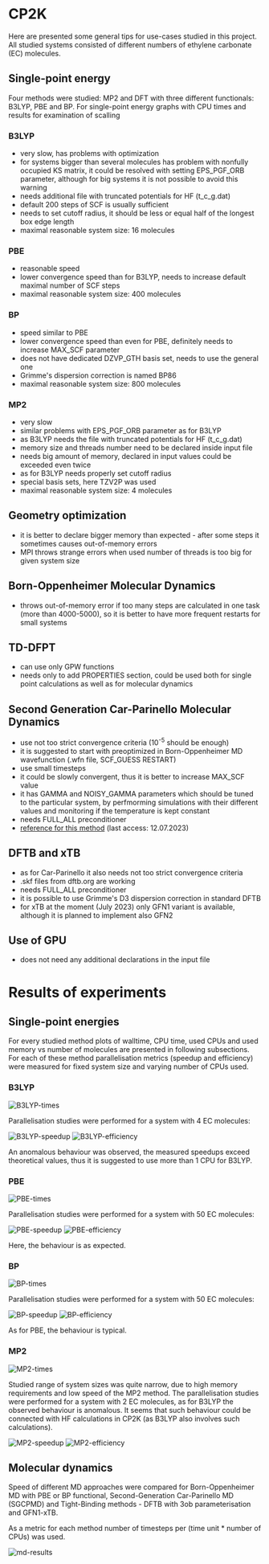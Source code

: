 # CP2K

Here are presented some general tips for use-cases studied in this project. All studied systems consisted of different numbers of ethylene carbonate (EC) molecules.

## Single-point energy

Four methods were studied: MP2 and DFT with three different functionals: B3LYP, PBE and BP.
For single-point energy graphs with CPU times and results for examination of scalling

### B3LYP

* very slow, has problems with optimization
* for systems bigger than several molecules has problem with nonfully occupied KS matrix, it could be resolved with setting EPS_PGF_ORB parameter, although for big systems it is not possible to avoid this warning
* needs additional file with truncated potentials for HF (t_c_g.dat)
* default 200 steps of SCF is usually sufficient
* needs to set cutoff radius, it should be less or equal half of the longest box edge length
* maximal reasonable system size: 16 molecules

### PBE

* reasonable speed
* lower convergence speed than for B3LYP, needs to increase default maximal number of SCF steps
* maximal reasonable system size: 400 molecules

### BP

* speed similar to PBE
* lower convergence speed than even for PBE, definitely needs to increase MAX_SCF parameter
* does not have dedicated DZVP_GTH basis set, needs to use the general one
* Grimme's dispersion correction is named BP86
* maximal reasonable system size: 800 molecules

### MP2

* very slow
* similar problems with EPS_PGF_ORB parameter as for B3LYP
* as B3LYP needs the file with truncated potentials for HF (t_c_g.dat)
* memory size and threads number need to be declared inside input file
* needs big amount of memory, declared in input values could be exceeded even twice
* as for B3LYP needs properly set cutoff radius
* special basis sets, here TZV2P was used
* maximal reasonable system size: 4 molecules

## Geometry optimization

* it is better to declare bigger memory than expected - after some steps it sometimes causes out-of-memory errors
* MPI throws strange errors when used number of threads is too big for given system size

## Born-Oppenheimer Molecular Dynamics

* throws out-of-memory error if too many steps are calculated in one task (more than 4000-5000), so it is better to have more frequent restarts for small systems

## TD-DFPT

* can use only GPW functions
* needs only to add PROPERTIES section, could be used both for single point calculations as well as for molecular dynamics

## Second Generation Car-Parinello Molecular Dynamics

* use not too strict convergence criteria (10<sup>-5</sup> should be enough)
* it is suggested to start with preoptimized in Born-Oppenheimer MD wavefunction (.wfn file, SCF_GUESS RESTART)
* use small timesteps
* it could be slowly convergent, thus it is better to increase MAX_SCF value
* it has GAMMA and NOISY_GAMMA parameters which should be tuned to the particular system, by perfmorming simulations with their different values and monitoring if the temperature is kept constant
* needs FULL_ALL preconditioner
* [reference for this method](https://groups.google.com/g/cp2k/c/kkZDig18nE4) (last access: 12.07.2023)

## DFTB and xTB

* as for Car-Parinello it also needs not too strict convergence criteria
* .skf files from dftb.org are working
* needs FULL_ALL preconditioner
* it is possible to use Grimme's D3 dispersion correction in standard DFTB
* for xTB at the moment (July 2023) only GFN1 variant is available, although it is planned to implement also GFN2

## Use of GPU

* does not need any additional declarations in the input file

# Results of experiments

## Single-point energies

For every studied method plots of walltime, CPU time, used CPUs and used memory vs number of molecules are presented in following subsections. For each of these method parallelisation metrics (speedup and efficiency) were measured for fixed system size and varying number of CPUs used.

### B3LYP

![B3LYP-times](images/B3LYP-normal.png)

Parallelisation studies were performed for a system with 4 EC molecules:

![B3LYP-speedup](images/B3LYP-speedup-scalling.png)
![B3LYP-efficiency](images/B3LYP-efficiency-scalling.png)

An anomalous behaviour was observed, the measured speedups exceed theoretical values, thus it is suggested to use more than 1 CPU for B3LYP.

### PBE

![PBE-times](images/PBE-normal.png)

Parallelisation studies were performed for a system with 50 EC molecules:

![PBE-speedup](images/PBE-speedup-scalling.png)
![PBE-efficiency](images/PBE-efficiency-scalling.png)

Here, the behaviour is as expected.

### BP

![BP-times](images/BP-normal.png)

Parallelisation studies were performed for a system with 50 EC molecules:

![BP-speedup](images/BP-speedup-scalling.png)
![BP-efficiency](images/BP-efficiency-scalling.png)

As for PBE, the behaviour is typical.

### MP2

![MP2-times](images/MP2-normal.png)

Studied range of system sizes was quite narrow, due to high memory requirements and low speed of the MP2 method. The parallelisation studies were performed for a system with 2 EC molecules, as for B3LYP the observed behaviour is anomalous. It seems that such behaviour could be connected with HF calculations in CP2K (as B3LYP also involves such calculations).

![MP2-speedup](images/MP2-speedup-scalling.png)
![MP2-efficiency](images/MP2-efficiency-scalling.png)

## Molecular dynamics

Speed of different MD approaches were compared for Born-Oppenheimer MD with PBE or BP functional, Second-Generation Car-Parinello MD (SGCPMD) and Tight-Binding methods - DFTB with 3ob parameterisation and GFN1-xTB.

As a metric for each method number of timesteps per (time unit * number of CPUs) was used.

![md-results](images/md.png)